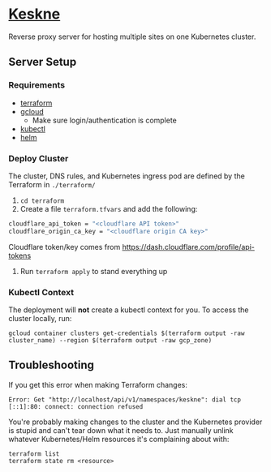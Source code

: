 # [Keskne](https://translate.google.com/#view=home&op=translate&sl=et&tl=en&text=keskne)

Reverse proxy server for hosting multiple sites on one Kubernetes cluster.

## Server Setup

### Requirements

- [terraform](https://learn.hashicorp.com/tutorials/terraform/install-cli)
- [gcloud](https://cloud.google.com/sdk/docs/install)
  - Make sure login/authentication is complete
- [kubectl](https://kubernetes.io/docs/tasks/tools/)
- [helm](https://helm.sh/)

### Deploy Cluster

The cluster, DNS rules, and Kubernetes ingress pod are defined by the Terraform in `./terraform/`

1. `cd terraform`
1. Create a file `terraform.tfvars` and add the following:

```sh
cloudflare_api_token = "<cloudflare API token>"
cloudflare_origin_ca_key = "<cloudflare origin CA key>"
```

Cloudflare token/key comes from https://dash.cloudflare.com/profile/api-tokens

1. Run `terraform apply` to stand everything up

### Kubectl Context

The deployment will **not** create a kubectl context for you. To access the cluster locally, run:

```
gcloud container clusters get-credentials $(terraform output -raw cluster_name) --region $(terraform output -raw gcp_zone)
```

## Troubleshooting

If you get this error when making Terraform changes:

```
Error: Get "http://localhost/api/v1/namespaces/keskne": dial tcp [::1]:80: connect: connection refused
```

You're probably making changes to the cluster and the Kubernetes provider is stupid and can't tear down what it needs to. Just manually unlink whatever Kubernetes/Helm resources it's complaining about with:

```
terraform list
terraform state rm <resource>
```
